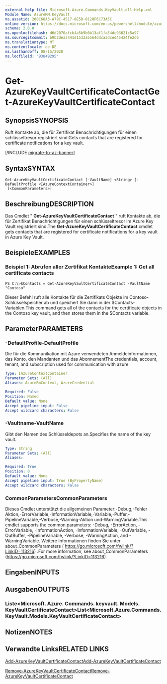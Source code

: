 ```yaml
---
external help file: Microsoft.Azure.Commands.KeyVault.dll-Help.xml
Module Name: AzureRM.KeyVault
ms.assetid: 200C68A3-A79C-4517-8E5D-8128F6C73A5C
online version: https://docs.microsoft.com/en-us/powershell/module/azurerm.keyvault/get-azurekeyvaultcertificatecontact
schema: 2.0.0
ms.openlocfilehash: d6d2070afcb4a5b9b0b13af1fa54dc93621c5a97
ms.sourcegitcommit: b9b2dea3441d1532a5564ddca3dced45424fe2d6
ms.translationtype: MT
ms.contentlocale: de-DE
ms.lasthandoff: 08/15/2020
ms.locfileid: "93849295"
---
```

# <span data-ttu-id="df25f-101">Get-AzureKeyVaultCertificateContact</span><span class="sxs-lookup"><span data-stu-id="df25f-101">Get-AzureKeyVaultCertificateContact</span></span>

## <span data-ttu-id="df25f-102">Synopsis</span><span class="sxs-lookup"><span data-stu-id="df25f-102">SYNOPSIS</span></span>
<span data-ttu-id="df25f-103">Ruft Kontakte ab, die für Zertifikat Benachrichtigungen für einen schlüsseltresor registriert sind.</span><span class="sxs-lookup"><span data-stu-id="df25f-103">Gets contacts that are registered for certificate notifications for a key vault.</span></span>

[!INCLUDE [migrate-to-az-banner](../../includes/migrate-to-az-banner.md)]

## <span data-ttu-id="df25f-104">Syntax</span><span class="sxs-lookup"><span data-stu-id="df25f-104">SYNTAX</span></span>

```
Get-AzureKeyVaultCertificateContact [-VaultName] <String> [-DefaultProfile <IAzureContextContainer>]
 [<CommonParameters>]
```

## <span data-ttu-id="df25f-105">Beschreibung</span><span class="sxs-lookup"><span data-stu-id="df25f-105">DESCRIPTION</span></span>
<span data-ttu-id="df25f-106">Das Cmdlet " **Get-AzureKeyVaultCertificateContact** " ruft Kontakte ab, die für Zertifikat Benachrichtigungen für einen schlüsseltresor im Azure Key Vault registriert sind.</span><span class="sxs-lookup"><span data-stu-id="df25f-106">The **Get-AzureKeyVaultCertificateContact** cmdlet gets contacts that are registered for certificate notifications for a key vault in Azure Key Vault.</span></span>

## <span data-ttu-id="df25f-107">Beispiele</span><span class="sxs-lookup"><span data-stu-id="df25f-107">EXAMPLES</span></span>

### <span data-ttu-id="df25f-108">Beispiel 1: Abrufen aller Zertifikat Kontakte</span><span class="sxs-lookup"><span data-stu-id="df25f-108">Example 1: Get all certificate contacts</span></span>
```
PS C:\>$Contacts = Get-AzureKeyVaultCertificateContact -VaultName "Contoso"
```

<span data-ttu-id="df25f-109">Dieser Befehl ruft alle Kontakte für die Zertifikats Objekte im Contoso-Schlüsselspeicher ab und speichert Sie dann in der $Contacts-Variablen.</span><span class="sxs-lookup"><span data-stu-id="df25f-109">This command gets all of the contacts for the certificate objects in the Contoso key vault, and then stores them in the $Contacts variable.</span></span>

## <span data-ttu-id="df25f-110">Parameter</span><span class="sxs-lookup"><span data-stu-id="df25f-110">PARAMETERS</span></span>

### <span data-ttu-id="df25f-111">-DefaultProfile</span><span class="sxs-lookup"><span data-stu-id="df25f-111">-DefaultProfile</span></span>
<span data-ttu-id="df25f-112">Die für die Kommunikation mit Azure verwendeten Anmeldeinformationen, das Konto, den Mandanten und das Abonnement</span><span class="sxs-lookup"><span data-stu-id="df25f-112">The credentials, account, tenant, and subscription used for communication with azure</span></span>

```yaml
Type: IAzureContextContainer
Parameter Sets: (All)
Aliases: AzureRmContext, AzureCredential

Required: False
Position: Named
Default value: None
Accept pipeline input: False
Accept wildcard characters: False
```

### <span data-ttu-id="df25f-113">-Vaultname</span><span class="sxs-lookup"><span data-stu-id="df25f-113">-VaultName</span></span>
<span data-ttu-id="df25f-114">Gibt den Namen des Schlüsseldepots an.</span><span class="sxs-lookup"><span data-stu-id="df25f-114">Specifies the name of the key vault.</span></span>

```yaml
Type: String
Parameter Sets: (All)
Aliases: 

Required: True
Position: 0
Default value: None
Accept pipeline input: True (ByPropertyName)
Accept wildcard characters: False
```

### <span data-ttu-id="df25f-115">CommonParameters</span><span class="sxs-lookup"><span data-stu-id="df25f-115">CommonParameters</span></span>
<span data-ttu-id="df25f-116">Dieses Cmdlet unterstützt die allgemeinen Parameter:-Debug,-Fehler Aktion,-ErrorVariable,-InformationVariable,-Variable,-Puffer,-PipelineVariable,-Verbose,-Warning-Aktion und-WarningVariable.</span><span class="sxs-lookup"><span data-stu-id="df25f-116">This cmdlet supports the common parameters: -Debug, -ErrorAction, -ErrorVariable, -InformationAction, -InformationVariable, -OutVariable, -OutBuffer, -PipelineVariable, -Verbose, -WarningAction, and -WarningVariable.</span></span> <span data-ttu-id="df25f-117">Weitere Informationen finden Sie unter about_CommonParameters ( https://go.microsoft.com/fwlink/?LinkID=113216) .</span><span class="sxs-lookup"><span data-stu-id="df25f-117">For more information, see about_CommonParameters (https://go.microsoft.com/fwlink/?LinkID=113216).</span></span>

## <span data-ttu-id="df25f-118">Eingaben</span><span class="sxs-lookup"><span data-stu-id="df25f-118">INPUTS</span></span>

## <span data-ttu-id="df25f-119">Ausgaben</span><span class="sxs-lookup"><span data-stu-id="df25f-119">OUTPUTS</span></span>

### <span data-ttu-id="df25f-120">Liste<Microsoft. Azure. Commands. keyvault. Models. KeyVaultCertificateContact></span><span class="sxs-lookup"><span data-stu-id="df25f-120">List<Microsoft.Azure.Commands.KeyVault.Models.KeyVaultCertificateContact></span></span>

## <span data-ttu-id="df25f-121">Notizen</span><span class="sxs-lookup"><span data-stu-id="df25f-121">NOTES</span></span>

## <span data-ttu-id="df25f-122">Verwandte Links</span><span class="sxs-lookup"><span data-stu-id="df25f-122">RELATED LINKS</span></span>

[<span data-ttu-id="df25f-123">Add-AzureKeyVaultCertificateContact</span><span class="sxs-lookup"><span data-stu-id="df25f-123">Add-AzureKeyVaultCertificateContact</span></span>](./Add-AzureKeyVaultCertificateContact.md)

[<span data-ttu-id="df25f-124">Remove-AzureKeyVaultCertificateContact</span><span class="sxs-lookup"><span data-stu-id="df25f-124">Remove-AzureKeyVaultCertificateContact</span></span>](./Remove-AzureKeyVaultCertificateContact.md)

